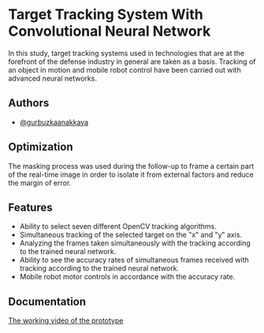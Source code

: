 
# Target Tracking System With Convolutional Neural Network

In this study, target tracking systems used in technologies that are at the forefront of the defense industry in general are taken as a basis. Tracking of an object in motion and mobile robot control have been carried out with advanced neural networks.



## Authors 

- [@gurbuzkaanakkaya](https://www.github.com/gurbuzkaanakkaya) 

  

  



  

    
## Optimization

The masking process was used during the follow-up to frame a certain part of the real-time image in order to isolate it from external factors and reduce the margin of error.

  


  
## Features

- Ability to select seven different OpenCV tracking algorithms. 
- Simultaneous tracking of the selected target on the "x" and "y" axis.
- Analyzing the frames taken simultaneously with the tracking according to the trained neural network.
- Ability to see the accuracy rates of simultaneous frames received with tracking according to the trained neural network.
- Mobile robot motor controls in accordance with the accuracy rate.
  

  
## Documentation

[The working video of the prototype](https://drive.google.com/file/d/1xCOU1kbxFT8KO7cZcMhXIt-KcbhieUoB/view?usp=sharing)

  

  

  
